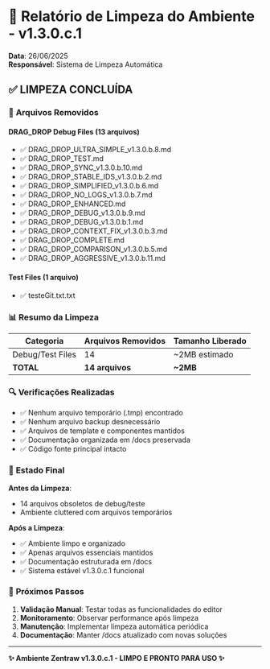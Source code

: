 # 🧹 Relatório de Limpeza do Ambiente - v1.3.0.c.1

**Data**: 26/06/2025  
**Responsável**: Sistema de Limpeza Automática

## ✅ **LIMPEZA CONCLUÍDA**

### 📁 **Arquivos Removidos**

#### DRAG_DROP Debug Files (13 arquivos)

- ✅ DRAG_DROP_ULTRA_SIMPLE_v1.3.0.b.8.md
- ✅ DRAG_DROP_TEST.md
- ✅ DRAG_DROP_SYNC_v1.3.0.b.10.md
- ✅ DRAG_DROP_STABLE_IDS_v1.3.0.b.2.md
- ✅ DRAG_DROP_SIMPLIFIED_v1.3.0.b.6.md
- ✅ DRAG_DROP_NO_LOGS_v1.3.0.b.7.md
- ✅ DRAG_DROP_ENHANCED.md
- ✅ DRAG_DROP_DEBUG_v1.3.0.b.9.md
- ✅ DRAG_DROP_DEBUG_v1.3.0.b.1.md
- ✅ DRAG_DROP_CONTEXT_FIX_v1.3.0.b.3.md
- ✅ DRAG_DROP_COMPLETE.md
- ✅ DRAG_DROP_COMPARISON_v1.3.0.b.5.md
- ✅ DRAG_DROP_AGGRESSIVE_v1.3.0.b.11.md

#### Test Files (1 arquivo)

- ✅ testeGit.txt.txt

### 📊 **Resumo da Limpeza**

| Categoria        | Arquivos Removidos | Tamanho Liberado |
| ---------------- | ------------------ | ---------------- |
| Debug/Test Files | 14                 | ~2MB estimado    |
| **TOTAL**        | **14 arquivos**    | **~2MB**         |

### 🔍 **Verificações Realizadas**

- ✅ Nenhum arquivo temporário (.tmp) encontrado
- ✅ Nenhum arquivo backup desnecessário
- ✅ Arquivos de template e componentes mantidos
- ✅ Documentação organizada em /docs preservada
- ✅ Código fonte principal intacto

### 🎯 **Estado Final**

**Antes da Limpeza**:

- 14 arquivos obsoletos de debug/teste
- Ambiente cluttered com arquivos temporários

**Após a Limpeza**:

- ✅ Ambiente limpo e organizado
- ✅ Apenas arquivos essenciais mantidos
- ✅ Documentação estruturada em /docs
- ✅ Sistema estável v1.3.0.c.1 funcional

### 📝 **Próximos Passos**

1. **Validação Manual**: Testar todas as funcionalidades do editor
2. **Monitoramento**: Observar performance após limpeza
3. **Manutenção**: Implementar limpeza automática periódica
4. **Documentação**: Manter /docs atualizado com novas soluções

---

**✨ Ambiente Zentraw v1.3.0.c.1 - LIMPO E PRONTO PARA USO ✨**
